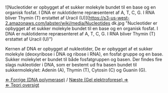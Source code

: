 ![Nucleotider er opbygget af et sukker molekyle bundet til en base og en organisk fosfat. I DNA er nuklotiderne repræsenteret af A, T, C, G. I RNA bliver Thymin (T) erstattet af Uracil (U)](https://s3-us-west-2.amazonaws.com/labster/wiki/media/Nucleotides dk.jpg "Nucleotider er opbygget af et sukker molekyle bundet til en base og en organisk fosfat. I DNA er nuklotiderne repræsenteret af A, T, C, G. I RNA bliver Thymin (T) erstattet af Uracil (U)")

Kernen af DNA er opbygget af nukleotider, De er opbygget af et sukker
molekyle (deoxyribose i DNA og ribose i RNA), en fosfat gruppe og en
base. Sukker molekylet er bundet til både fosfatgruppen og basen. Der
findes fire slags nukleotider i DNA, som er bestemt ud fra basen bundet
til sukkermolekylet: Adenin (A), Thymin (T), Cytosin (C) og Guanin (G).

[⇐ Forrige (DNA polymerase)](/wiki/DNA_polymerase "wikilink") / [ Næste (Gel
elektroforese) ⇒](/wiki/Gel_elektroforese "wikilink")\
[⇐ Teori oversigt ](/wiki/CSI_Casen "wikilink")

